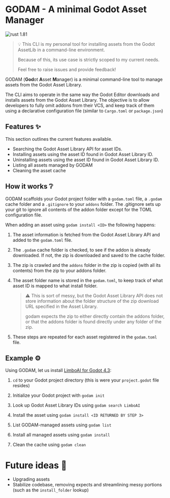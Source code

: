 # GODAM - A minimal Godot Asset Manager

![rust 1.81](https://img.shields.io/badge/rust-1.81-orange)

> 💡 This CLI is my personal tool for installing assets from the Godot AssetLib in a command-line environment.
> 
> Because of this, its use case is strictly scoped to my current needs.
>
> Feel free to raise issues and provide feedback!

GODAM (**God**ot **A**sset **M**anager) is a minimal command-line tool to manage assets from the Godot Asset Library. 

The CLI aims to operate in the same way the Godot Editor downloads and installs assets from the Godot Asset Library. The objective is to allow developers to fully omit addons from their VCS, and keep track of them using a declarative configuration file (similar to `Cargo.toml` or `package.json`)

## Features ✨

This section outlines the current features available.

- Searching the Godot Asset Library API for asset IDs.
- Installing assets using the asset ID found in Godot Asset Library ID.
- Uninstalling assets using the asset ID found in Godot Asset Library ID.
- Listing all assets managed by GODAM
- Cleaning the asset cache
  
## How it works ❔

GODAM scaffolds your Godot project folder with a `godam.toml` file, a `.godam` cache folder and a `.gitignore` to your `addons` folder. The .gitignore sets up your git to ignore all contents of the addon folder except for the TOML configuration file.

When adding an asset using `godam install <ID>` the following happens:

1. The asset information is fetched from the Godot Asset Library API and added to the `godam.toml` file.

2. The `.godam` cache folder is checked, to see if the addon is already downloaded. If not, the zip is downloaded and saved to the cache folder.

3. The zip is crawled and the `addons` folder in the zip is copied (with all its contents) from the zip to your addons folder.

4. The asset folder name is stored in the `godam.toml`, to keep track of what asset ID is mapped to what install folder.
  
    > ⚠️ This is sort of messy, but the Godot Asset Library API does not store information about the folder structure of the zip download URL specified in the Asset Library. 
    > 
    > godam expects the zip to either directly contain the addons folder, or that the addons folder is found directly under any  folder of the zip.

5. These steps are repeated for each asset registered in the `godam.toml` file.


## Example ⚙️

Using GODAM, let us install [LimboAI for Godot 4.3](https://godotengine.org/asset-library/asset/3228):

1. `cd` to your Godot project directory (this is were your `project.godot` file resides)
   
2. Initialize your Godot project with `godam init`

3. Look up Godot Asset Library IDs using `godam search LimboAI`

4. Install the asset using `godam install <ID RETURNED BY STEP 3>`

5. List GODAM-managed assets using `godam list`
 
6. Install all managed assets using `godam install`
  
7. Clean the cache using `godam clean` 


# Future ideas 🔮

- Upgrading assets
- Stabilize codebase, removing expects and streamlining messy portions (such as the `install_folder` lookup)
